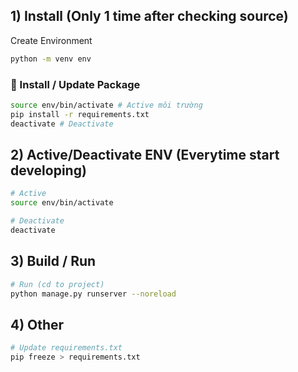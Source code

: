 ## 1) Install (Only 1 time after checking source)

Create Environment

```sh
python -m venv env
```

### 📔 Install / Update Package

```sh
source env/bin/activate # Active môi trường
pip install -r requirements.txt
deactivate # Deactivate
```

## 2) Active/Deactivate ENV (Everytime start developing)

```sh
# Active
source env/bin/activate

# Deactivate
deactivate
```

## 3) Build / Run

```sh
# Run (cd to project)
python manage.py runserver --noreload
```

## 4) Other

```sh
# Update requirements.txt
pip freeze > requirements.txt
```
